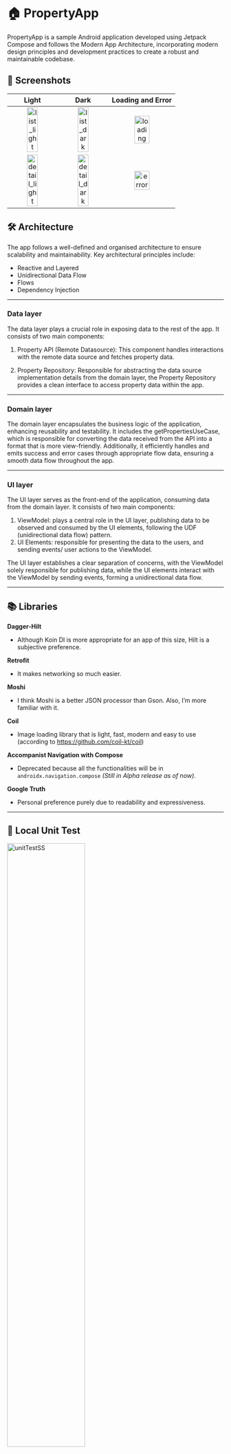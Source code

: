 # 🏠 PropertyApp
PropertyApp is a sample Android application developed using Jetpack Compose and follows the Modern App Architecture, incorporating modern design principles and development practices to create a robust and maintainable codebase.

## 📱 Screenshots
| Light | Dark | Loading and Error |
|:---:|:---:|:---:|
| <img src="https://github.com/saih1/PropertyApp/assets/72930376/18badbba-4914-43ae-818e-4027e35487fb" alt="list_light" width="50%"> | <img src="https://github.com/saih1/PropertyApp/assets/72930376/77d95fb3-1b33-46a1-8585-0103cf5a141c" alt="list_dark" width="50%"> | <img src="https://github.com/saih1/PropertyApp/assets/72930376/119c1bb7-879b-4f3e-b473-db0f8fbb8b50" alt="loading" width="50%"> |
| <img src="https://github.com/saih1/PropertyApp/assets/72930376/bc6668cb-3d58-4dd7-94fe-82a34e9681d5" alt="detail_light" width="50%"> | <img src="https://github.com/saih1/PropertyApp/assets/72930376/5a983b77-c7cd-4a1a-b687-6ee928a132f6" alt="detail_dark" width="50%"> | <img src="https://github.com/saih1/PropertyApp/assets/72930376/5a948f90-f742-4ae0-91e6-5c331d5b6a7c" alt="error" width="50%"> |

## 🛠️ Architecture
The app follows a well-defined and organised architecture to ensure scalability and maintainability. Key architectural principles include:

* Reactive and Layered
* Unidirectional Data Flow
* Flows
* Dependency Injection

---
### Data layer
The data layer plays a crucial role in exposing data to the rest of the app. It consists of two main components:

1. Property API (Remote Datasource): This component handles interactions with the remote data source and fetches property data.

2. Property Repository: Responsible for abstracting the data source implementation details from the domain layer, the Property Repository provides a clean interface to access property data within the app.

---
### Domain layer

The domain layer encapsulates the business logic of the application, enhancing reusability and testability. It includes the getPropertiesUseCase, which is responsible for converting the data received from the API into a format that is more view-friendly. Additionally, it efficiently handles and emits success and error cases through appropriate flow data, ensuring a smooth data flow throughout the app.

---
### UI layer
The UI layer serves as the front-end of the application, consuming data from the domain layer. It consists of two main components:
1. ViewModel: plays a central role in the UI layer, publishing data to be observed and consumed by the UI elements, following the UDF (unidirectional data flow) pattern.
2. UI Elements: responsible for presenting the data to the users, and sending events/ user actions to the ViewModel.

The UI layer establishes a clear separation of concerns, with the ViewModel solely responsible for publishing data, while the UI elements interact with the ViewModel by sending events, forming a unidirectional data flow.

---
## 📚 Libraries
**Dagger-Hilt**
- Although Koin DI is more appropriate for an app of this size, Hilt is a subjective preference. 

**Retrofit**
- It makes networking so much easier. 

**Moshi**
- I think Moshi is a better JSON processor than Gson. Also, I’m more familiar with it. 

**Coil**
- Image loading library that is light, fast, modern and easy to use (according to https://github.com/coil-kt/coil)

**Accompanist Navigation with Compose**
- Deprecated because all the functionalities will be in `androidx.navigation.compose` _(Still in Alpha release as of now)_.

**Google Truth**
- Personal preference purely due to readability and expressiveness.

---
## 🧪 Local Unit Test
<img width="60%" alt="unitTestSS" src="https://github.com/saih1/PropertyApp/assets/72930376/e40d3e62-d0c6-4c68-9514-3b6c04fea063">

